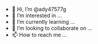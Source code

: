 - 👋 Hi, I’m @ady47577g
- 👀 I’m interested in ...
- 🌱 I’m currently learning ...
- 💞️ I’m looking to collaborate on ...
- 📫 How to reach me ...

<!---
ady47577g/ady47577g is a ✨ special ✨ repository because its `README.md` (this file) appears on your GitHub profile.
You can click the Preview link to take a look at your changes.
--->
